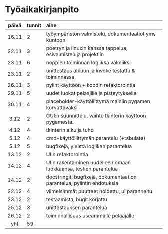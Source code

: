 # Työaikakirjanpito


| päivä | tunnit | aihe  |
| :----:|:-----| :-----|
| 16.11 | 2    | työympäristön valmistelu, dokumentaatiot yms kuntoon |
| 22.11 | 3   | poetryn ja linuxin kanssa tappelua, esivalmisteluja projektiin  |
| 23.11 | 6    | noppien toiminnan logiikka valmiiksi |
| 23.11 | 2    | unittestaus alkuun ja invoke testattu & toiminnassa |
| 26.11 | 3    | pylint käyttöön + koodin refaktorointia |
| 29.11 | 5    | uudet luokat pelaajille ja pisteytykselle |
| 30.11 | 4    | placeholder-käyttöliittymä mainiin pygamen korvattavaksi |
| 3.12 | 2    | GUI:n suunnittelu, vaihto tkinterin käyttöön pygamesta. |
| 4.12 | 4    | tkinterin alku ja tuho |
| 5.12 | 4   | cmd-käyttöliittymän parantelu (+tabulate) |
| 5.12 | 5   | bugfixejä, yleistä logiikan parantelua |
| 13.12 | 2   | UI:n refaktorointia |
| 14.12 | 4  | UI:n rakentaminen uudelleen omaan luokkaansa, testien parantelua |
| 14.12 | 2  | docstringit, bugfixejä, dokumentaation parantelua, pylintin ehdotuksia |
| 22.12 | 4  | viimeisimmät puutteet hoidettu, ui paranneltu |
| 23.12 | 2  | testaamista, bugit korjattu |
| 25.12 | 3  | unittestauksen parantelua |
| 26.12 | 2  | toiminnallisuus useammalle pelaajalle |
| yht   | 59  |  |
